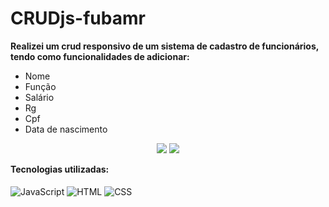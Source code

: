 # CRUDjs-fubamr
**Realizei um crud responsivo de um sistema de cadastro de funcionários, tendo como funcionalidades de adicionar:**
- Nome
- Função
- Salário
- Rg
- Cpf
- Data de nascimento
  
<div align="center">
<img  src='Captura da Web_14-6-2023_231956_samukiszhsd.github.io.jpeg'/>
<img  src='Captura da Web_14-6-2023_231956_samukiszhsd.github.io.jpeg'/>
</div>

 **Tecnologias utilizadas:**<br><br>
<img align="center" src="https://img.shields.io/badge/JavaScript-F7DF1E?style=for-the-badge&logo=javascript&logoColor=black" alt="JavaScript" title="JavaScript">
<img align="center" src="https://img.shields.io/badge/HTML5-E34F26?style=for-the-badge&logo=html5&logoColor=white" alt="HTML" title="HTML">
<img align="center" src="https://img.shields.io/badge/CSS3-1572B6?style=for-the-badge&logo=css3&logoColor=white" alt="CSS" title="CSS">

<br>
